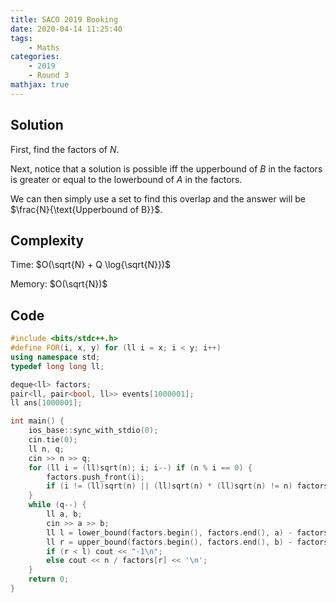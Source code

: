 ```yaml
---
title: SACO 2019 Booking
date: 2020-04-14 11:25:40
tags:
    - Maths
categories:
    - 2019
    - Round 3
mathjax: true
---
```


## Solution

<!-- more -->

First, find the factors of $N$.

Next, notice that a solution is possible iff the upperbound of $B$ in the factors is greater or equal to the lowerbound of $A$ in the factors.

We can then simply use a set to find this overlap and the answer will be $\frac{N}{\text{Upperbound of B}}$.

## Complexity

Time: $O(\sqrt{N} + Q  \log{\sqrt{N}})$

Memory: $O(\sqrt{N})$

## Code

```cpp
#include <bits/stdc++.h>
#define FOR(i, x, y) for (ll i = x; i < y; i++)
using namespace std;
typedef long long ll;

deque<ll> factors;
pair<ll, pair<bool, ll>> events[1000001];
ll ans[1000001];

int main() {
    ios_base::sync_with_stdio(0);
    cin.tie(0);
    ll n, q;
    cin >> n >> q;
    for (ll i = (ll)sqrt(n); i; i--) if (n % i == 0) {
        factors.push_front(i);
        if (i != (ll)sqrt(n) || (ll)sqrt(n) * (ll)sqrt(n) != n) factors.push_back(n / i);
    }
    while (q--) {
        ll a, b;
        cin >> a >> b;
        ll l = lower_bound(factors.begin(), factors.end(), a) - factors.begin();
        ll r = upper_bound(factors.begin(), factors.end(), b) - factors.begin() - 1;
        if (r < l) cout << "-1\n";
        else cout << n / factors[r] << '\n';
    }
    return 0;
}
```
